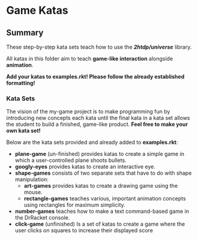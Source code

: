 # Game Katas

## Summary 

These step-by-step kata sets teach how to use the ___2htdp/universe___ library.

All katas in this folder aim to teach __game-like interaction__ alongside __animation__.

__Add your katas to examples.rkt! Please follow the already established formatting!__

### Kata Sets

The vision of the my-game project is to make programming fun by introducing new concepts each kata until the final kata in a kata set allows the student to build a finished, game-like product. __Feel free to make your own kata set!__

Below are the kata sets provided and already added to __examples.rkt__:
  - __plane-game__ (un-finished) provides katas to create a simple game in which a user-controlled plane shoots bullets.
  - __googly-eyes__ provides katas to create an interactive eye.
  - __shape-games__ consists of two separate sets that have to do with shape manipulation:
       - __art-games__ provides katas to create a drawing game using the mouse.
       - __rectangle-games__ teaches various, important animation concepts using rectangles for maximum simplicity.
  - __number-games__ teaches how to make a text command-based game in the DrRacket console.
  - __click-game__ (unfinished) Is a set of katas to create a game where the user clicks on squares to increase their displayed score

